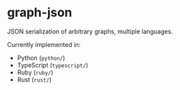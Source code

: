 # graph-json
JSON serialization of arbitrary graphs, multiple languages.

Currently implemented in:

- Python (`python/`)
- TypeScript (`typescript/`)
- Ruby (`ruby/`)
- Rust (`rust/`)
